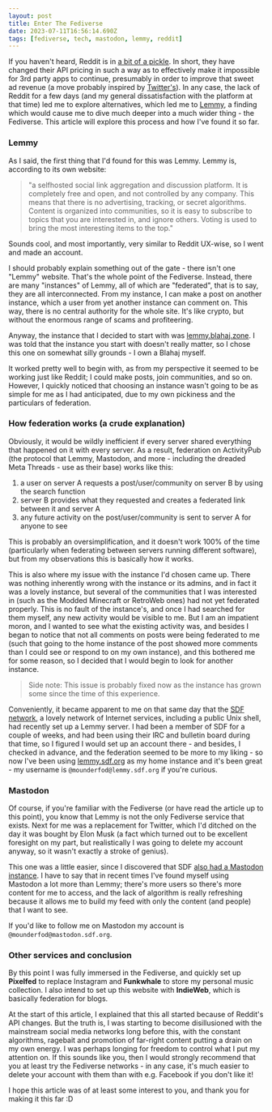 ```yaml
---
layout: post
title: Enter The Fediverse
date: 2023-07-11T16:56:14.690Z
tags: [fediverse, tech, mastodon, lemmy, reddit]
--- 
```


If you haven't heard, Reddit is in [a bit of a pickle](https://www.nbcnews.com/tech/tech-news/reddit-protest-blackout-ceo-steve-huffman-moderators-rcna89544). In short, they have changed their API pricing in such a way as to effectively make it impossible for 3rd party apps to continue, presumably in order to improve that sweet ad revenue (a move probably inspired by [Twitter's](https://www.engadget.com/twitter-shut-off-its-free-api-and-its-breaking-a-lot-of-apps-222011637.html)). In any case, the lack of Reddit for a few days (and my general dissatisfaction with the platform at that time) led me to explore alternatives, which led me to [Lemmy](https://join-lemmy.org), a finding which would cause me to dive much deeper into a much wider thing - the Fediverse. This article will explore this process and how I've found it so far.

### Lemmy

As I said, the first thing that I'd found for this was Lemmy. Lemmy is, according to its own website:

> "a selfhosted social link aggregation and discussion platform. It is completely free and open, and not controlled by any company. This means that there is no advertising, tracking, or secret algorithms. Content is organized into communities, so it is easy to subscribe to topics that you are interested in, and ignore others. Voting is used to bring the most interesting items to the top."

Sounds cool, and most importantly, very similar to Reddit UX-wise, so I went and made an account.

I should probably explain something out of the gate - there isn't one "Lemmy" website. That's the whole point of the Fediverse. Instead, there are many "instances" of Lemmy, all of which are "federated", that is to say, they are all interconnected. From my instance, I can make a post on another instance, which a user from yet another instance can comment on. This way, there is no central authority for the whole site. It's like crypto, but without the enormous range of scams and profiteering.

Anyway, the instance that I decided to start with was [lemmy.blahaj.zone](https://lemmy.blahaj.zone). I was told that the instance you start with doesn't really matter, so I chose this one on somewhat silly grounds - I own a Blahaj myself.

It worked pretty well to begin with, as from my perspective it seemed to be working just like Reddit; I could make posts, join communities, and so on. However, I quickly noticed that choosing an instance wasn't going to be as simple for me as I had anticipated, due to my own pickiness and the particulars of federation.

### How federation works (a crude explanation)

Obviously, it would be wildly inefficient if every server shared everything that happened on it with every server. As a result, federation on ActivityPub (the protocol that Lemmy, Mastodon, and more - including the dreaded Meta Threads - use as their base) works like this:

1. a user on server A requests a post/user/community on server B by using the search function
2. server B provides what they requested and creates a federated link between it and server A
3. any future activity on the post/user/community is sent to server A for anyone to see

This is probably an oversimplification, and it doesn't work 100% of the time (particularly when federating between servers running different software), but from my observations this is basically how it works.

This is also where my issue with the instance I'd chosen came up. There was nothing inherently wrong with the instance or its admins, and in fact it was a lovely instance, but several of the communities that I was interested in (such as the Modded Minecraft or RetroWeb ones) had not yet federated properly. This is no fault of the instance's, and once I had searched for them myself, any new activity would be visible to me. But I am an impatient moron, and I wanted to see what the existing activity was, and besides I began to notice that not all comments on posts were being federated to me (such that going to the home instance of the post showed more comments than I could see or respond to on my own instance), and this bothered me for some reason, so I decided that I would begin to look for another instance.

> Side note: This issue is probably fixed now as the instance has grown some since the time of this experience.

Conveniently, it became apparent to me on that same day that the [SDF network](https://sdf.org), a lovely network of Internet services, including a public Unix shell, had recently set up a Lemmy server. I had been a member of SDF for a couple of weeks, and had been using their IRC and bulletin board during that time, so I figured I would set up an account there - and besides, I checked in advance, and the federation seemed to be more to my liking - so now I've been using [lemmy.sdf.org](https://lemmy.sdf.org) as my home instance and it's been great - my username is `@mounderfod@lemmy.sdf.org` if you're curious.

### Mastodon

Of course, if you're familiar with the Fediverse (or have read the article up to this point), you know that Lemmy is not the only Fediverse service that exists. Next for me was a replacement for Twitter, which I'd ditched on the day it was bought by Elon Musk (a fact which turned out to be excellent foresight on my part, but realistically I was going to delete my account anyway, so it wasn't exactly a stroke of genius).

This one was a little easier, since I discovered that SDF [also had a Mastodon instance](https://mastodon.sdf.org). I have to say that in recent times I've found myself using Mastodon a lot more than Lemmy; there's more users so there's more content for me to access, and the lack of algorithm is really refreshing because it allows me to build my feed with only the content (and people) that I want to see.

If you'd like to follow me on Mastodon my account is `@mounderfod@mastodon.sdf.org`.

### Other services and conclusion

By this point I was fully immersed in the Fediverse, and quickly set up **Pixelfed** to replace Instagram and **Funkwhale** to store my personal music collection. I also intend to set up this website with **IndieWeb**, which is basically federation for blogs.

At the start of this article, I explained that this all started because of Reddit's API changes. But the truth is, I was starting to become disillusioned with the mainstream social media networks long before this, with the constant algorithms, ragebait and promotion of far-right content putting a drain on my own energy. I was perhaps longing for freedom to control what I put my attention on. If this sounds like you, then I would strongly recommend that you at least try the Fediverse networks - in any case, it's much easier to delete your account with them than with e.g. Facebook if you don't like it!

I hope this article was of at least some interest to you, and thank you for making it this far :D
